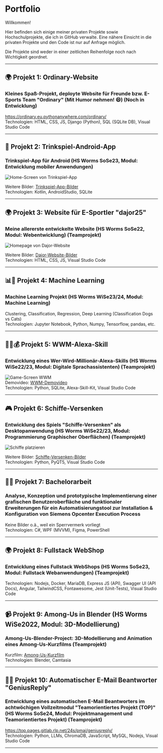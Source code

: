# Portfolio

Willkommen!

Hier befinden sich einige meiner privaten Projekte sowie Hochschulprojekte, die ich in GitHub verwalte. Eine nähere Einsicht in die privaten Projekte und den Code ist nur auf Anfrage möglich.

Die Projekte sind weder in einer zeitlichen Reihenfolge noch nach Wichtigkeit geordnet.

  
---

  
## 🌍 Projekt 1: Ordinary-Website
### Kleines Spaß-Projekt, deployte Website für Freunde bzw. E-Sports Team "Ordinary" (Mit Humor nehmen! 😄) (Noch in Entwicklung)  

https://ordinary.eu.pythonanywhere.com/ordinary/  
Technologien: HTML, CSS, JS, Django (Python), SQL (SQLite DB), Visual Studio Code

  
---

  

## 🍻 Projekt 2: Trinkspiel-Android-App
### Trinkspiel-App für Android (HS Worms SoSe23, Modul: Entwicklung mobiler Anwendungen)
  
![Home-Screen von Trinkspiel-App](media/Trinkspiel-App/home_screen.png)  
  
Weitere Bilder: [Trinkspiel-App-Bilder](media/Trinkspiel-App/)  
Technologien: Kotlin, AndroidStudio, SQLite

---

  

## 🌍 Projekt 3: Website für E-Sportler "dajor25"
### Meine allererste entwickelte Website (HS Worms SoSe22, Modul: Webentwicklung) (Teamprojekt)  

![Homepage von Dajor-Website](media/Dajor-Website/homepage.png)  

Weitere Bilder: [Dajor-Website-Bilder](media/Dajor-Website/)  
Technologien: HTML, CSS, JS, Visual Studio Code  

  
---

  

## 📊🤖 Projekt 4: Machine Learning
### Machine Learning Projekt (HS Worms WiSe23/24, Modul: Machine Learning)  

Clustering, Classification, Regression, Deep Learning (Classification Dogs vs Cats)  
Technologien: Jupyter Notebook, Python, Numpy, Tensorflow, pandas, etc.

  
---

  

## 🤖🎤💰 Projekt 5: WWM-Alexa-Skill
### Entwicklung eines Wer-Wird-Millionär-Alexa-Skills (HS Worms WiSe22/23, Modul: Digitale Sprachassistenten) (Teamprojekt)
  
![Game-Screen WWM](media/Alexa-Skill/game_screen_500€_frage.png/)  
Demovideo: [WWM-Demovideo](media/Alexa-Skill/Skill%20Showcase%20WWM.mp4)  
Technologien: Python, SQLite, Alexa-Skill-Kit, Visual Studio Code

  
---

  

## 🎮 Projekt 6: Schiffe-Versenken 
### Entwicklung des Spiels "Schiffe-Versenken" als Desktopanwendung (HS Worms WiSe22/23, Modul: Programmierung Graphischer Oberflächen) (Teamprojekt)

![Schiffe platzieren](media/Schiffe-Versenken/place_ships_on_board.png/)  

Weitere Bilder: [Schiffe-Versenken-Bilder](media/Schiffe-Versenken/)  
Technologien: Python, PyQT5, Visual Studio Code

  
---

  

## ✍🏻 Projekt 7: Bachelorarbeit  
### Analyse, Konzeption und prototypische Implementierung einer grafischen Benutzeroberfläche und funktionaler Erweiterungen für ein Automatisierungstool zur Installation & Konfiguration von Siemens Opcenter Execution Process  

Keine Bilder o.ä., weil ein Sperrvermerk vorliegt  
Technologien: C#, WPF (MVVM), Figma, PowerShell

  
---

  

## 🌍 Projekt 8: Fullstack WebShop
### Entwicklung eines Fullstack WebShops (HS Worms SoSe23, Modul: Fullstack Webanwendungen) (Teamprojekt)
Technologien: Nodejs, Docker, MariaDB, Express JS (API), Swagger UI (API Docs), Angular, TailwindCSS, Fontawesome, Jest (Unit-Tests), Visual Studio Code

  
---

  

## 📹 Projekt 9: Among-Us in Blender (HS Worms WiSe2022, Modul: 3D-Modellierung)
### Among-Us-Blender-Project: 3D-Modellierung and Animation eines Among-Us-Kurzfilms (Teamprojekt)

Kurzfilm: [Among-Us-Kurzfilm](media/Among-Us/AmongUsIncidentFilm.mp4)  
Technologien: Blender, Camtasia  
  
---

  

## 🤖📧 Projekt 10: Automatischer E-Mail Beantworter "GeniusReply"
### Entwicklung eines automatischen E-Mail Beantworters im achtwöchigen Vollzeitmodul "Teamorientiertes Projekt (TOP)" (HS Worms SoSe24, Modul: Projektmanagement und Teamorientiertes Projekt) (Teamprojekt)  

https://top.pages.gitlab.rlp.net/24s/pmai/geniusreply/  
Technologien: Python, LLMs, ChromaDB, JavaScript, MySQL, Nodejs, Visual Studio Code

  
---

